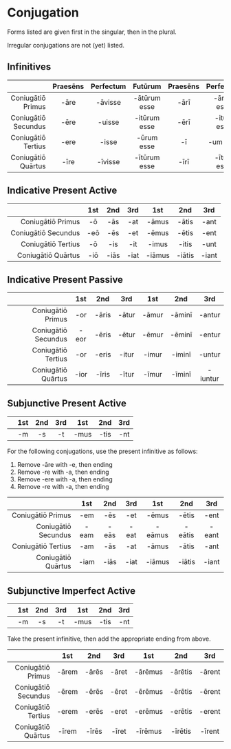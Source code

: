 # Conjugation

Forms listed are given first in the singular, then in the plural.

Irregular conjugations are not (yet) listed.

## Infinitives


|  | Praesēns | Perfectum | Futūrum | Praesēns | Perfectum | Futūrum |
| -: | :-: | :-: | :-: | :-: | :-: | :-: |
| Coniugātiō Primus | -āre | -āvisse | -ātūrum esse | -ārī  | -ārum esse | -ātum īri |
| Coniugātiō Secundus | -ēre | -uisse | -itūrum esse | -ērī | -itum esse | -itum īri |
| Coniugātiō Tertius | -ere | -isse | -ūrum esse  | -ī | -um esse | -um īrī |
| Coniugātiō Quārtus | -īre | -īvisse | -ītūrum esse | -īrī | -ītum esse | -ītum īrī |


## Indicative Present Active

|  | 1st | 2nd | 3rd | 1st | 2nd | 3rd |
| -: | :-: | :-: | :-: | :-: | :-: | :-: |
| Coniugātiō Primus | -ō | -ās | -at | -āmus | -ātis | -ant |
| Coniugātiō Secundus | -eō | -ēs | -et | -ēmus | -ētis | -ent |
| Coniugātiō Tertius | -ō | -is | -it | -imus | -itis | -unt |
| Coniugātiō Quārtus | -iō | -iās | -iat | -iāmus | -iātis | -iant |

## Indicative Present Passive

|  | 1st | 2nd | 3rd | 1st | 2nd | 3rd |
| -: | :-: | :-: | :-: | :-: | :-: | :-: |
| Coniugātiō Primus | -or | -āris | -ātur | -āmur | -āminī | -antur |
| Coniugātiō Secundus | -eor | -ēris | -ētur | -ēmur | -ēminī | -entur |
| Coniugātiō Tertius | -or | -eris | -itur | -imur | -iminī | -untur |
| Coniugātiō Quārtus | -ior | -īris | -ītur | -īmur | -īminī | -iuntur |

## Subjunctive Present Active

|  | 1st | 2nd | 3rd | 1st | 2nd | 3rd |
| -: | :-: | :-: | :-: | :-: | :-: | :-: |
|  | -m | -s | -t | -mus | -tis | -nt |

For the following conjugations, use the present infinitive as follows:
<ol>
    <li>Remove -āre with -e, then ending</li>
    <li>Remove -re with -a, then ending</li>
    <li>Remove -ere with -a, then ending</li>
    <li>Remove -re with -a, then ending</li>
</ol>

|  | 1st | 2nd | 3rd | 1st | 2nd | 3rd |
| -: | :-: | :-: | :-: | :-: | :-: | :-: |
| Coniugātiō Primus | -em | -ēs | -et | -ēmus | -ētis | -ent |
| Coniugātiō Secundus | -eam | -eās | -eat | -eāmus | -eātis | -eant |
| Coniugātiō Tertius | -am | -ās | -at | -āmus | -ātis | -ant |
| Coniugātiō Quārtus | -iam | -iās | -iat | -iāmus | -iātis | -iant |


## Subjunctive Imperfect Active 

|  | 1st | 2nd | 3rd | 1st | 2nd | 3rd |
| -: | :-: | :-: | :-: | :-: | :-: | :-: |
|  | -m | -s | -t | -mus | -tis | -nt |

Take the present infinitive, then add the appropriate ending from above.

|  | 1st | 2nd | 3rd | 1st | 2nd | 3rd |
| -: | :-: | :-: | :-: | :-: | :-: | :-: |
| Coniugātiō Primus | -ārem | -ārēs  | -āret  | -ārēmus  | -ārētis | -ārent |
| Coniugātiō Secundus | -ērem | -ērēs  | -ēret | -ērēmus | -ērētis  | -ērent |
| Coniugātiō Tertius | -erem | -erēs | -eret | -erēmus | -erētis | -erent |
| Coniugātiō Quārtus | -īrem | -īrēs | -īret | -īrēmus | -īrētis | -īrent |



